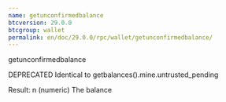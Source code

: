 ```yaml
---
name: getunconfirmedbalance
btcversion: 29.0.0
btcgroup: wallet
permalink: en/doc/29.0.0/rpc/wallet/getunconfirmedbalance/
---
```


getunconfirmedbalance

DEPRECATED
Identical to getbalances().mine.untrusted_pending

Result:
n    (numeric) The balance


